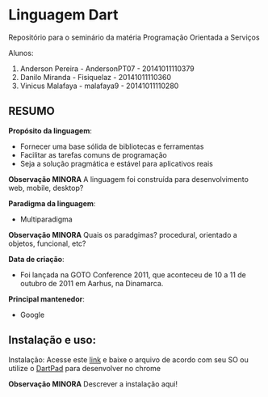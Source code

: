 # Linguagem Dart


Repositório para o seminário da matéria Programação Orientada a Serviços

Alunos:
1. Anderson Pereira - AndersonPT07 - 20141011110379
2. Danilo Miranda - Fisiquelaz - 20141011110360
3. Vinicus Malafaya - malafaya9 - 20141011110280

## RESUMO

**Propósito da linguagem**:
  - Fornecer uma base sólida de bibliotecas e ferramentas
  - Facilitar as tarefas comuns de programação
  - Seja a solução pragmática e estável para aplicativos reais

**Observação MINORA**
A linguagem foi construída para desenvolvimento web, mobile, desktop?


**Paradigma da linguagem**:
  - Multiparadigma

**Observação MINORA**
Quais os paradgimas? procedural, orientado a objetos, funcional, etc?

**Data de criação**:
  - Foi lançada na GOTO Conference 2011, que aconteceu de 10 a 11 de outubro de 2011 em Aarhus, na Dinamarca.

**Principal mantenedor**:
  - Google

## Instalação e uso:

Instalação: Acesse este [link](https://www.dartlang.org/install "Instalação") e baixe o arquivo de acordo com seu SO ou utilize o [DartPad](https://dartpad.dartlang.org/) para desenvolver no chrome

**Observação MINORA**
Descrever a instalação aqui!
